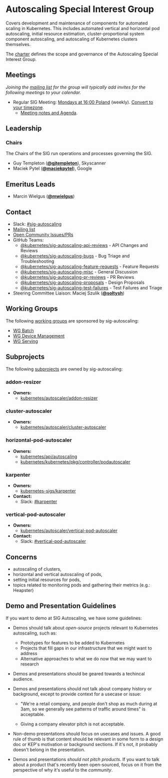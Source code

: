 <!---
This is an autogenerated file!

Please do not edit this file directly, but instead make changes to the
sigs.yaml file in the project root.

To understand how this file is generated, see https://git.k8s.io/community/generator/README.md
--->
# Autoscaling Special Interest Group

Covers development and maintenance of components for automated scaling in Kubernetes. This includes automated vertical and horizontal pod autoscaling, initial resource estimation, cluster-proportional system component autoscaling, and autoscaling of Kubernetes clusters themselves.

The [charter](charter.md) defines the scope and governance of the Autoscaling Special Interest Group.

## Meetings
*Joining the [mailing list](https://groups.google.com/forum/#!forum/kubernetes-sig-autoscaling) for the group will typically add invites for the following meetings to your calendar.*
* Regular SIG Meeting: [Mondays at 16:00 Poland](https://zoom.us/j/96548204174) (weekly). [Convert to your timezone](http://www.thetimezoneconverter.com/?t=16%3A00&tz=Poland).
  * [Meeting notes and Agenda](https://docs.google.com/document/d/1RvhQAEIrVLHbyNnuaT99-6u9ZUMp7BfkPupT2LAZK7w/edit).

## Leadership

### Chairs
The Chairs of the SIG run operations and processes governing the SIG.

* Guy Templeton (**[@gjtempleton](https://github.com/gjtempleton)**), Skyscanner
* Maciek Pytel (**[@maciekpytel](https://github.com/maciekpytel)**), Google

## Emeritus Leads

* Marcin Wielgus (**[@mwielgus](https://github.com/mwielgus)**)

## Contact
- Slack: [#sig-autoscaling](https://kubernetes.slack.com/messages/sig-autoscaling)
- [Mailing list](https://groups.google.com/forum/#!forum/kubernetes-sig-autoscaling)
- [Open Community Issues/PRs](https://github.com/kubernetes/community/labels/sig%2Fautoscaling)
- GitHub Teams:
    - [@kubernetes/sig-autoscaling-api-reviews](https://github.com/orgs/kubernetes/teams/sig-autoscaling-api-reviews) - API Changes and Reviews
    - [@kubernetes/sig-autoscaling-bugs](https://github.com/orgs/kubernetes/teams/sig-autoscaling-bugs) - Bug Triage and Troubleshooting
    - [@kubernetes/sig-autoscaling-feature-requests](https://github.com/orgs/kubernetes/teams/sig-autoscaling-feature-requests) - Feature Requests
    - [@kubernetes/sig-autoscaling-misc](https://github.com/orgs/kubernetes/teams/sig-autoscaling-misc) - General Discussion
    - [@kubernetes/sig-autoscaling-pr-reviews](https://github.com/orgs/kubernetes/teams/sig-autoscaling-pr-reviews) - PR Reviews
    - [@kubernetes/sig-autoscaling-proposals](https://github.com/orgs/kubernetes/teams/sig-autoscaling-proposals) - Design Proposals
    - [@kubernetes/sig-autoscaling-test-failures](https://github.com/orgs/kubernetes/teams/sig-autoscaling-test-failures) - Test Failures and Triage
- Steering Committee Liaison: Maciej Szulik (**[@soltysh](https://github.com/soltysh)**)

## Working Groups

The following [working groups][working-group-definition] are sponsored by sig-autoscaling:
* [WG Batch](/wg-batch)
* [WG Device Management](/wg-device-management)
* [WG Serving](/wg-serving)


## Subprojects

The following [subprojects][subproject-definition] are owned by sig-autoscaling:
### addon-resizer
- **Owners:**
  - [kubernetes/autoscaler/addon-resizer](https://github.com/kubernetes/autoscaler/blob/master/addon-resizer/OWNERS)
### cluster-autoscaler
- **Owners:**
  - [kubernetes/autoscaler/cluster-autoscaler](https://github.com/kubernetes/autoscaler/blob/master/cluster-autoscaler/OWNERS)
### horizontal-pod-autoscaler
- **Owners:**
  - [kubernetes/api/autoscaling](https://github.com/kubernetes/api/blob/master/autoscaling/OWNERS)
  - [kubernetes/kubernetes/pkg/controller/podautoscaler](https://github.com/kubernetes/kubernetes/blob/master/pkg/controller/podautoscaler/OWNERS)
### karpenter
- **Owners:**
  - [kubernetes-sigs/karpenter](https://github.com/kubernetes-sigs/karpenter/blob/main/OWNERS)
- **Contact:**
  - Slack: [#karpenter](https://kubernetes.slack.com/messages/karpenter)
### vertical-pod-autoscaler
- **Owners:**
  - [kubernetes/autoscaler/vertical-pod-autoscaler](https://github.com/kubernetes/autoscaler/blob/master/vertical-pod-autoscaler/OWNERS)
- **Contact:**
  - Slack: [#vertical-pod-autoscaler](https://kubernetes.slack.com/messages/vertical-pod-autoscaler)

[subproject-definition]: https://github.com/kubernetes/community/blob/master/governance.md#subprojects
[working-group-definition]: https://github.com/kubernetes/community/blob/master/governance.md#working-groups
<!-- BEGIN CUSTOM CONTENT -->
## Concerns
* autoscaling of clusters,
* horizontal and vertical autoscaling of pods,
* setting initial resources for pods,
* topics related to monitoring pods and gathering their metrics (e.g.: Heapster)

## Demo and Presentation Guidelines

If you want to demo at SIG Autoscaling, we have some guidelines:

- Demos should talk about *open-source* projects relevant to Kubernetes autoscaling, such as:

  * Prototypes for features to be added to Kubernetes
  * Projects that fill gaps in our infrastructure that we might want to address
  * Alternative approaches to what we do now that we may want to research
 
- Demos and presentations should be geared towards a techincal audience.

- Demos and presentations should not talk about company history or background,
  except to provide context for a usecase or issue:
  
  * "We're a retail company, and people don't shop as much during at 3am, so we generally
  see patterns of traffic around times" is acceptable.
  
  * Giving a company elevator pitch is not acceptable.

- Non-demo presentations should focus on usecases and issues.  A good rule of thumb is that
  content should be relevant in some form to a design doc or KEP's motivation or background
  sections.  If it's not, it probably doesn't belong in the presentation.

- Demos and presentations *should not pitch products*.  If you want to talk about a product that's
  recently been open-sourced, focus on it from the perspective of why it's useful to the *community*.

<!-- END CUSTOM CONTENT -->
